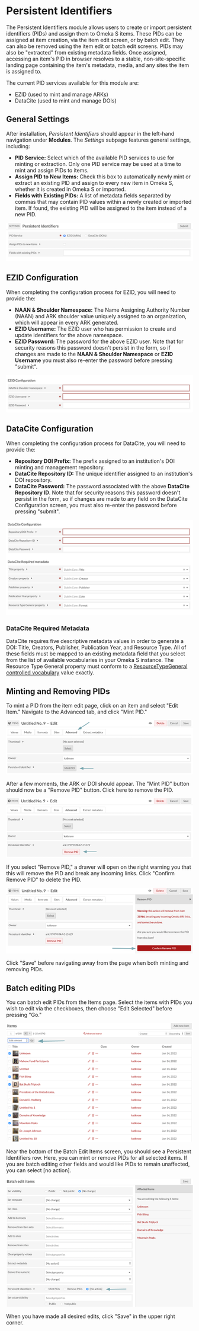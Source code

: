 # Persistent Identifiers 

The Persistent Identifiers module allows users to create or import persistent identifiers (PIDs) and assign them to Omeka S items. These PIDs can be assigned at item creation, via the item edit screen, or by batch edit. They can also be removed using the item edit or batch edit screens. PIDs may also be "extracted" from existing metadata fields. Once assigned, accessing an item's PID in browser resolves to a stable, non-site-specific landing page containing the item's metadata, media, and any sites the item is assigned to.

The current PID services available for this module are:

+ EZID (used to mint and manage ARKs)
+ DataCite (used to mint and manage DOIs)

## General Settings

After installation, _Persistent Identifiers_ should appear in the left-hand navigation under **Modules**. The _Settings_ subpage features general settings, including:

+ **PID Service:** Select which of the available PID services to use for minting or extraction. Only one PID service may be used at a time to mint and assign PIDs to items. 
+ **Assign PID to New Items:** Check this box to automatically newly mint or extract an existing PID and assign to every new item in Omeka S, whether it is created in Omeka S or imported.
+ **Fields with Existing PIDs:** A list of metadata fields separated by commas that may contain PID values within a newly created or imported item. If found, the existing PID will be assigned to the item instead of a new PID.

![Configuration options for general settings](../modules/modulesfiles/PID_settings.png)

## EZID Configuration

When completing the configuration process for EZID, you will need to provide the:

+ **NAAN & Shoulder Namespace:** The Name Assigning Authority Number (NAAN) and ARK shoulder value uniquely assigned to an organization, which will appear in every ARK generated. 
+ **EZID Username:** The EZID user who has permission to create and update identifiers for the above namespace. 
+ **EZID Password:** The password for the above EZID user. Note that for security reasons this password doesn't persist in the form, so if changes are made to the **NAAN & Shoulder Namespace** or **EZID Username** you must also re-enter the password before pressing "submit".

![EZID specific configuration options](../modules/modulesfiles/PID_EZIDconfig.png)

## DataCite Configuration

When completing the configuration process for DataCite, you will need to provide the:

+ **Repository DOI Prefix:** The prefix assigned to an institution's DOI minting and management repository. 
+ **DataCite Repository ID:** The unique identifier assigned to an institution's DOI repository. 
+ **DataCite Password:** The password associated with the above **DataCite Repository ID**. Note that for security reasons this password doesn't persist in the form, so if changes are made to any field on the DataCite Configuration screen, you must also re-enter the password before pressing "submit".

![DataCite specific configuration options](../modules/modulesfiles/PID_DataCiteconfig.png)

### DataCite Required Metadata
DataCite requires five descriptive metadata values in order to generate a DOI: Title, Creators, Publisher, Publication Year, and Resource Type. All of these fields must be mapped to an existing metadata field that you select from the list of available vocabularies in your Omeka S instance. The Resource Type General property must conform to a [ResourceTypeGeneral controlled vocabulary](https://support.datacite.org/docs/datacite-metadata-schema-v44-mandatory-properties#101-resourcetypegeneral) value exactly.

## Minting and Removing PIDs

To mint a PID from the item edit page, click on an item and select "Edit Item." Navigate to the Advanced tab, and click "Mint PID." 

![Minting PIDs via Edit Item Advanced tab](../modules/modulesfiles/PID_mint.png)

After a few moments, the ARK or DOI should appear. The "Mint PID" button should now be a "Remove PID" button. Click here to remove the PID.

![Removing PIDs via Edit Item Advanced tab](../modules/modulesfiles/PID_remove.png)

If you select "Remove PID," a drawer will open on the right warning you that this will remove the PID and break any incoming links. Click "Confirm Remove PID" to delete the PID.

![Drawer asking to confirm PID removal](../modules/modulesfiles/PID_confirmremove.png)

Click "Save" before navigating away from the page when both minting and removing PIDs.

## Batch editing PIDs

You can batch edit PIDs from the Items page. Select the items with PIDs you wish to edit via the checkboxes, then choose "Edit Selected" before pressing "Go."

![Accessing batch edit from Items page](../modules/modulesfiles/PID_batcheditgo.png)

Near the bottom of the Batch Edit Items screen, you should see a Persistent Identifiers row. Here, you can mint or remove PIDs for all selected items. If you are batch editing other fields and would like PIDs to remain unaffected, you can select [no action].

![Batch edit items options](../modules/modulesfiles/PID_batchoptions.png)

When you have made all desired edits, click "Save" in the upper right corner.

